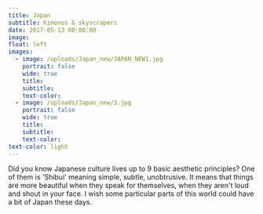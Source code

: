 ```yaml
---
title: Japan
subtitle: Kimonos & skyscrapers
date: 2017-05-13 00:00:00
image:
float: left
images:
  - image: /uploads/Japan_new/JAPAN_NEW1.jpg
    portrait: false
    wide: true
    title:
    subtitle:
    text-color:
  - image: /uploads/Japan_new/3.jpg
    portrait: false
    wide: true
    title:
    subtitle:
    text-color:
text-color: light
---
```


Did you know Japanese culture lives up to 9 basic aesthetic principles? One of them is 'Shibui' meaning simple, subtle, unobtrusive. It means that things are more beautiful when they speak for themselves, when they aren't loud and shout in your face. I wish some particular parts of this world could have a bit of Japan these days.